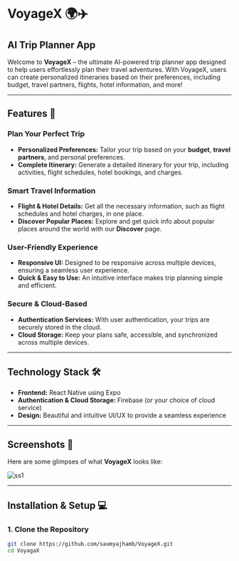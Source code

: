 # **VoyageX** 🌍✈️

## **AI Trip Planner App**

Welcome to **VoyageX** – the ultimate AI-powered trip planner app designed to help users effortlessly plan their travel adventures. With VoyageX, users can create personalized itineraries based on their preferences, including budget, travel partners, flights, hotel information, and more!

---

## **Features** 🚀

### **Plan Your Perfect Trip**
- **Personalized Preferences:** Tailor your trip based on your **budget**, **travel partners**, and personal preferences.
- **Complete Itinerary:** Generate a detailed itinerary for your trip, including activities, flight schedules, hotel bookings, and charges.

### **Smart Travel Information**
- **Flight & Hotel Details:** Get all the necessary information, such as flight schedules and hotel charges, in one place.
- **Discover Popular Places:** Explore and get quick info about popular places around the world with our **Discover** page.

### **User-Friendly Experience**
- **Responsive UI:** Designed to be responsive across multiple devices, ensuring a seamless user experience.
- **Quick & Easy to Use:** An intuitive interface makes trip planning simple and efficient.

### **Secure & Cloud-Based**
- **Authentication Services:** With user authentication, your trips are securely stored in the cloud.
- **Cloud Storage:** Keep your plans safe, accessible, and synchronized across multiple devices.

---

## **Technology Stack** 🛠️

- **Frontend:** React Native using Expo
- **Authentication & Cloud Storage:** Firebase (or your choice of cloud service)
- **Design:** Beautiful and intuitive UI/UX to provide a seamless experience

---

## **Screenshots** 📸

Here are some glimpses of what **VoyageX** looks like:

![ss1](https://github.com/user-attachments/assets/c36ddcb5-9d45-41c9-980b-dc22b26f8973)



---

## **Installation & Setup** 💻

### **1. Clone the Repository**

```bash
git clone https://github.com/saumyajhamb/VoyageX.git
cd VoyagaX
